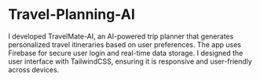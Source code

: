 # Travel-Planning-AI
I developed TravelMate-AI, an AI-powered trip planner that generates personalized travel itineraries based on user preferences. The app uses Firebase for secure user login and real-time data storage. I designed the user interface with TailwindCSS, ensuring it is responsive and user-friendly across devices.

